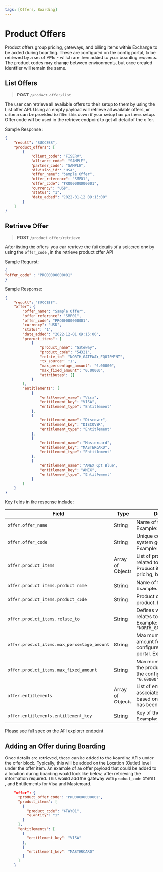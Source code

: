 ```yaml
---
tags: [Offers, Boarding]
---
```


# Product Offers

Product offers group pricing, gateways, and billing items within Exchange to be added during boarding. These are configured on the config portal, to be retrieved by a set of APIs - which are then added to your boarding requests. The product codes may change between environments, but once created identifier will remain the same.

## List Offers

<!-- theme: info -->
>**POST** `/product_offer/list`

The user can retrieve all available offers to their setup to them by using the List offer API. Using an empty payload will retrieve all available offers, or criteria can be provided to filter this down if your setup has partners setup. Offer code will be used in the retrieve endpoint to get all detail of the offer.

Sample Response : 

```json
{
    "result": "SUCCESS",
    "product_offers": [
        {
            "client_code": "FISERV",
            "alliance_code": "SAMPLE",
            "partner_code": "SAMPLE",
            "division_id": "USA",
            "offer_name": "Sample Offer",
            "offer_reference": "SMPO1",
            "offer_code": "PRO00000000001",
            "currency": "USD",
            "status": "1",
            "date_added": "2022-01-12 09:15:00"
        }
    ]
}
```

## Retrieve Offer

<!-- theme: info -->
>**POST** `/product_offer/retrieve`

After listing the offers, you can retrieve the full details of a selected one by using the `offer_code` , in the retrieve product offer API

Sample Request: 

```json
{
"offer_code" : "PRO00000000001"
}
```

Sample Response: 

```json
{
    "result": "SUCCESS",
    "offer": {
        "offer_name": "Sample Offer",
        "offer_reference": "SMP01",
        "offer_code": "PRO00000000001",
        "currency": "USD",
        "status": "1",
        "date_added": "2022-12-01 09:15:00",
        "product_items": [
            {
                "product_name": "Gateway",
                "product_code": "54321",
                "relate_to": "NORTH_GATEWAY_EQUIPMENT",
                "tx_source": "1",
                "max_percentage_amount": "0.00000",
                "max_fixed_amount": "0.00000",
                "attributes": []
            }
        ],
        "entitlements": [
            {
                "entitlement_name": "Visa",
                "entitlement_key": "VISA",
                "entitlement_type": "Entitlement"
            },
            {
                "entitlement_name": "Discover",
                "entitlement_key": "DISCOVER",
                "entitlement_type": "Entitlement"
            },
            {
                "entitlement_name": "Mastercard",
                "entitlement_key": "MASTERCARD",
                "entitlement_type": "Entitlement"
            },
            {
                "entitlement_name": "AMEX Opt Blue",
                "entitlement_key": "AMEX",
                "entitlement_type": "Entitlement"
            }
        ]
    }
}
```

Key fields in the response include: 

| **Field**                             | **Type**          | **Description**                                                                                                                                       |
|---------------------------------------|-------------------|-------------------------------------------------------------------------------------------------------------------------------------------------------|
| `offer.offer_name`                    | String            | Name of the offer. Example: `"Sample Offer"`                                                                                                          |
| `offer.offer_code`                    | String            | Unique code of the offer, system generated. Example: `"PRO00000000001"`                                                                               |
| `offer.product_items`                 | Array of Objects  | List of product items related to the offer. Product items include pricing, billing, gateways.                                                         |
| `offer.product_items.product_name`    | String            | Name of the product. Example: `"Gateway"`                                                                                                             |
| `offer.product_items.product_code`    | String            | Product code of the product. Example: `"54321"`                                                                                                        |
| `offer.product_items.relate_to`       | String            | Defines what the product relates to in the system.  Example: `"NORTH_GATEWAY_EQUIPMENT"`                                                                              |
| `offer.product_items.max_percentage_amount` | String            | Maximum percentage amount for the product, configured in the config portal. Example: `"0.00000"`                                                        |
| `offer.product_items.max_fixed_amount`| String            | Maximum fixed amount for the product, configured in the config portal. Example: `"0.00000"`                                                            |
| `offer.entitlements`                  | Array of Objects  | List of entitlements associated with the offer, based on how the offer has been configured.                                                            |
| `offer.entitlements.entitlement_key`  | String            | Key of the entitlement. Example: `"VISA"`                                                                                                              |


Please see full spec on the API explorer [endpoint](../api/?type=post&path=/product_offer/retrieve)

## Adding an Offer during Boarding

Once details are retrieved, these can be added to the boarding APIs under the offer block. Typically, this will be added on the Location (Outlet) level under the offer item. An example of an offer payload that could be added to a location during boarding would look like below, after retrieving the information required.
This would add the gateway with `product_code` `GTWY01` , and Entitlements for Visa and Mastercard.

```json
    "offer": {
      "product_offer_code": "PRO00000000001",
      "product_items": [
        {
          "product_code": "GTWY01",
          "quantity": "1"
        }
      ],
      "entitlements": [
        {
          "entitlement_key": "VISA"
        },
        {
          "entitlement_key": "MASTERCARD"
        }
      ]
    }
```
